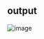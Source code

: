 ## output
![image](https://github.com/user-attachments/assets/b7c6ab0e-06c3-4c89-9832-43bbef229067)
